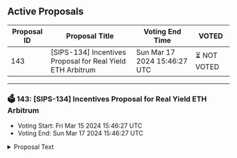## Active Proposals

| Proposal ID | Proposal Title | Voting End Time | VOTED |
|-------------|----------------|-----------------|-------|
| 143 | [SIPS-134] Incentives Proposal for Real Yield ETH Arbitrum | Sun Mar 17 2024 15:46:27 UTC | ⏳ NOT VOTED |

---

### 🗳 143: [SIPS-134] Incentives Proposal for Real Yield ETH Arbitrum
- Voting Start: Fri Mar 15 2024 15:46:27 UTC
- Voting End: Sun Mar 17 2024 15:46:27 UTC

<details>
<summary>Proposal Text</summary>
 
This proposal is intended to authorize a one-time transfer of 200,000 SOMM from the community pool to a multisig address, which will forward the funds to the staking contract on Arbitrum to incentivize Real Yield ETH Cellar depositors.nnSee the corresponding forum post for more details: https://community.sommelier.finance/t/sips-134-upcoming-real-yield-eth-arbitrum-deployment-liquidity-mining-incentives-proposal/1285
</details>
